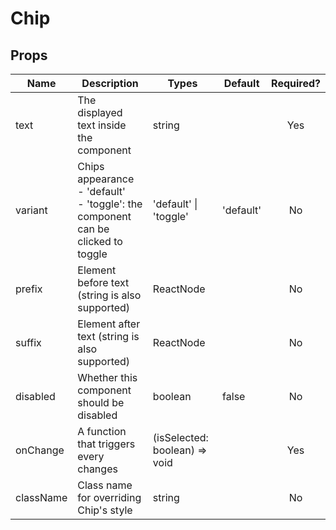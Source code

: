 # Chip

## Props

| Name      | Description                                                                         | Types                         | Default   | Required? |
|-----------|-------------------------------------------------------------------------------------|-------------------------------|-----------|:---------:|
| text      | The displayed text inside the component                                             | string                        |           |    Yes    |
| variant   | Chips appearance<br>- 'default'<br>- 'toggle': the component can be clicked to toggle | 'default' \| 'toggle'         | 'default' |     No    |
| prefix    | Element before text (string is also supported)                                      | ReactNode                     |           |     No    |
| suffix    | Element after text (string is also supported)                                       | ReactNode                     |           |     No    |
| disabled  | Whether this component should be disabled                                           | boolean                       | false     |     No    |
| onChange  | A function that triggers every changes                                              | (isSelected: boolean) => void |           |    Yes    |
| className | Class name for overriding Chip's style                                              | string                        |           |     No    |